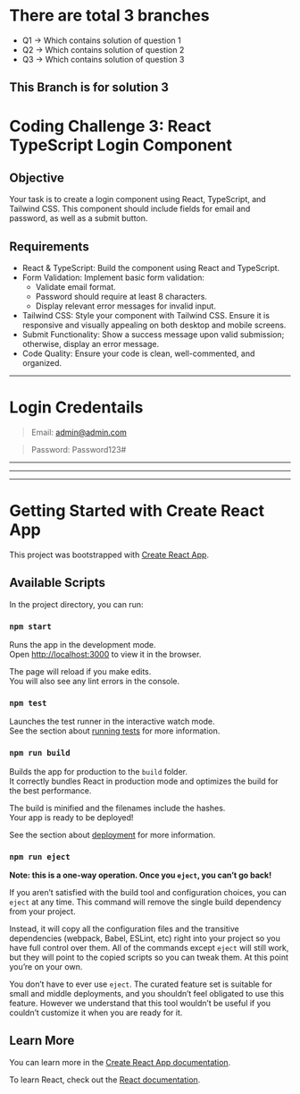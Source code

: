 # There are total 3 branches

- Q1 -> Which contains solution of question 1
- Q2 -> Which contains solution of question 2
- Q3 -> Which contains solution of question 3

## This Branch is for solution 3

# Coding Challenge 3: React TypeScript Login Component

## Objective
Your task is to create a login component using React, TypeScript, and Tailwind CSS. This component should include fields for email and password, as well as a submit button.

## Requirements
- React & TypeScript: Build the component using React and TypeScript.
- Form Validation: Implement basic form validation:
  - Validate email format.
  - Password should require at least 8 characters.
  - Display relevant error messages for invalid input.
- Tailwind CSS: Style your component with Tailwind CSS. Ensure it is responsive and visually appealing on both desktop and mobile screens.
- Submit Functionality: Show a success message upon valid submission; otherwise, display an error message.
- Code Quality: Ensure your code is clean, well-commented, and organized.

---

# Login Credentails
> Email: admin@admin.com

> Password: Password123#

---
---
---

# Getting Started with Create React App

This project was bootstrapped with [Create React App](https://github.com/facebook/create-react-app).

## Available Scripts

In the project directory, you can run:

### `npm start`

Runs the app in the development mode.\
Open [http://localhost:3000](http://localhost:3000) to view it in the browser.

The page will reload if you make edits.\
You will also see any lint errors in the console.

### `npm test`

Launches the test runner in the interactive watch mode.\
See the section about [running tests](https://facebook.github.io/create-react-app/docs/running-tests) for more information.

### `npm run build`

Builds the app for production to the `build` folder.\
It correctly bundles React in production mode and optimizes the build for the best performance.

The build is minified and the filenames include the hashes.\
Your app is ready to be deployed!

See the section about [deployment](https://facebook.github.io/create-react-app/docs/deployment) for more information.

### `npm run eject`

**Note: this is a one-way operation. Once you `eject`, you can’t go back!**

If you aren’t satisfied with the build tool and configuration choices, you can `eject` at any time. This command will remove the single build dependency from your project.

Instead, it will copy all the configuration files and the transitive dependencies (webpack, Babel, ESLint, etc) right into your project so you have full control over them. All of the commands except `eject` will still work, but they will point to the copied scripts so you can tweak them. At this point you’re on your own.

You don’t have to ever use `eject`. The curated feature set is suitable for small and middle deployments, and you shouldn’t feel obligated to use this feature. However we understand that this tool wouldn’t be useful if you couldn’t customize it when you are ready for it.

## Learn More

You can learn more in the [Create React App documentation](https://facebook.github.io/create-react-app/docs/getting-started).

To learn React, check out the [React documentation](https://reactjs.org/).

